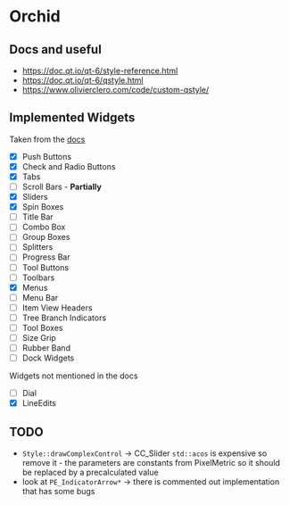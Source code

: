 # Orchid


## Docs and useful
- https://doc.qt.io/qt-6/style-reference.html
- https://doc.qt.io/qt-6/qstyle.html
- https://www.olivierclero.com/code/custom-qstyle/


## Implemented Widgets
Taken from the [docs](https://doc.qt.io/qt-6/style-reference.html#widget-reference)
- [x] Push Buttons 
- [x] Check and Radio Buttons
- [x] Tabs
- [ ] Scroll Bars - **Partially**
- [x] Sliders
- [x] Spin Boxes
- [ ] Title Bar
- [ ] Combo Box
- [ ] Group Boxes
- [ ] Splitters
- [ ] Progress Bar
- [ ] Tool Buttons
- [ ] Toolbars
- [x] Menus
- [ ] Menu Bar
- [ ] Item View Headers
- [ ] Tree Branch Indicators
- [ ] Tool Boxes
- [ ] Size Grip
- [ ] Rubber Band
- [ ] Dock Widgets

Widgets not mentioned in the docs
- [ ] Dial
- [x] LineEdits 

## TODO
- `Style::drawComplexControl` -> CC_Slider `std::acos` is expensive so remove it - the parameters are constants from PixelMetric so it should be replaced by a precalculated value
- look at `PE_IndicatorArrow*` -> there is commented out implementation that has some bugs
